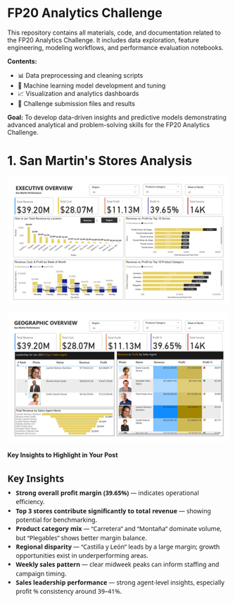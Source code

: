 # FP20 Analytics Challenge

This repository contains all materials, code, and documentation related to the FP20 Analytics Challenge.
It includes data exploration, feature engineering, modeling workflows, and performance evaluation notebooks.

**Contents:**

* 📊 Data preprocessing and cleaning scripts
* 🤖 Machine learning model development and tuning
* 📈 Visualization and analytics dashboards
* 🧾 Challenge submission files and results

**Goal:**
To develop data-driven insights and predictive models demonstrating advanced analytical and problem-solving skills for the FP20 Analytics Challenge.


# 1. San Martin's Stores Analysis

![Executive Performance Dashboard](https://github.com/farook8090/FP20-analystics-Challenge/blob/13d3dcc8e07d38d9bea5a00eda2ece2b8368ee83/1.%20San%20Martin's%20Stores%20Analysis/GitHub/San%20Martin%20Store_page-0001.jpg)

![Leadership Performance Dashboard](https://github.com/farook8090/FP20-analystics-Challenge/blob/13d3dcc8e07d38d9bea5a00eda2ece2b8368ee83/1.%20San%20Martin's%20Stores%20Analysis/GitHub/San%20Martin%20Store_page-0002.jpg)

#### Key Insights to Highlight in Your Post

<!-- Insights summary - paste into your README.html or any HTML-capable README renderer -->
<section aria-labelledby="insights-heading" style="font-family:system-ui, -apple-system, 'Segoe UI', Roboto, 'Helvetica Neue', Arial; line-height:1.45; max-width:720px;">
  <h2 id="insights-heading" style="margin-bottom:0.25rem;">Key Insights</h2>
  <ul style="padding-left:1.2rem; margin-top:0.5rem;">
    <li>
      <strong>Strong overall profit margin (39.65%)</strong> — indicates operational efficiency.
    </li>
    <li>
      <strong>Top 3 stores contribute significantly to total revenue</strong> — showing potential for benchmarking.
    </li>
    <li>
      <strong>Product category mix</strong> — “Carretera” and “Montaña” dominate volume, but “Plegables” shows better margin balance.
    </li>
    <li>
      <strong>Regional disparity</strong> — “Castilla y León” leads by a large margin; growth opportunities exist in underperforming areas.
    </li>
    <li>
      <strong>Weekly sales pattern</strong> — clear midweek peaks can inform staffing and campaign timing.
    </li>
    <li>
      <strong>Sales leadership performance</strong> — strong agent-level insights, especially profit % consistency around 39–41%.
    </li>
  </ul>
</section>
